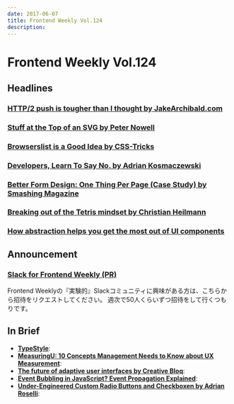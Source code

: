 ```yaml
---
date: 2017-06-07
title: Frontend Weekly Vol.124
description: 
---
```


# Frontend Weekly Vol.124

## Headlines

### [HTTP/2 push is tougher than I thought by JakeArchibald.com](https://jakearchibald.com/2017/h2-push-tougher-than-i-thought/)



### [Stuff at the Top of an SVG by Peter Nowell](https://medium.com/@pnowelldesign/stuff-at-the-top-of-an-svg-f3ad198eb54e)



### [Browserslist is a Good Idea by CSS-Tricks](https://css-tricks.com/browserlist-good-idea/)



### [Developers, Learn To Say No. by Adrian Kosmaczewski](https://medium.com/@akosma/developers-learn-to-say-no-777fe571b38d)



### [Better Form Design: One Thing Per Page (Case Study) by Smashing Magazine](https://www.smashingmagazine.com/2017/05/better-form-design-one-thing-per-page/)



### [Breaking out of the Tetris mindset by Christian Heilmann](https://christianheilmann.com/2017/05/23/breaking-out-of-the-tetris-mindset/)



### [How abstraction helps you get the most out of UI components](https://blog.hichroma.com/how-abstraction-helps-you-get-the-most-out-of-ui-components-d92a65ed78a6)



## Announcement

### [Slack for Frontend Weekly (PR)](https://studiomohawk.typeform.com/to/Kj8Gaj)

Frontend Weeklyの『実験的』Slackコミュニティに興味がある方は、こちらから招待をリクエストしてください。 週次で50人くらいずつ招待をして行くつもりです。

## In Brief

* [**TypeStyle**](http://typestyle.io/#/): 
* [**MeasuringU: 10 Concepts Management Needs to Know about UX Measurement**](https://measuringu.com/managing-ux/): 
* [**The future of adaptive user interfaces by Creative Bloq**](http://www.creativebloq.com/inspiration/the-future-of-adaptive-user-interfaces): 
* [**Event Bubbling in JavaScript? Event Propagation Explained**](https://www.sitepoint.com/event-bubbling-javascript/): 
* [**Under-Engineered Custom Radio Buttons and Checkboxen by Adrian Roselli**](http://adrianroselli.com/2017/05/under-engineered-custom-radio-buttons-and-checkboxen.html): 